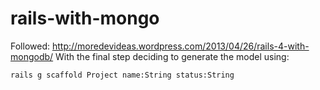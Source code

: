 rails-with-mongo
================

Followed: http://moredevideas.wordpress.com/2013/04/26/rails-4-with-mongodb/
With the final step deciding to generate the model using: 
```
rails g scaffold Project name:String status:String
```